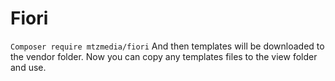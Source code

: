 # Fiori
`Composer require mtzmedia/fiori`
And then templates will be downloaded to the vendor folder.
Now you can copy any templates files to the view folder and use.
